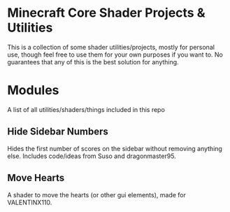# Minecraft Core Shader Projects & Utilities

This is a collection of some shader utilities/projects, mostly for personal use, though feel free to use them for your own purposes if you want to. 
No guarantees that any of this is the best solution for anything.

# Modules
A list of all utilities/shaders/things included in this repo

## Hide Sidebar Numbers

Hides the first number of scores on the sidebar without removing anything else. Includes code/ideas from Suso and dragonmaster95.

## Move Hearts

A shader to move the hearts (or other gui elements), made for VALENTINX110.
